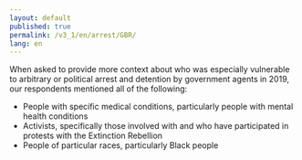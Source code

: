```yaml
---
layout: default
published: true
permalink: /v3_1/en/arrest/GBR/
lang: en
---
```


When asked to provide more context about who was especially vulnerable to arbitrary or political arrest and detention by government agents in 2019, our respondents mentioned all of the following:

-	People with specific medical conditions, particularly people with mental health conditions
-	Activists, specifically those involved with and who have participated in protests with the Extinction Rebellion
-	People of particular races, particularly Black people
